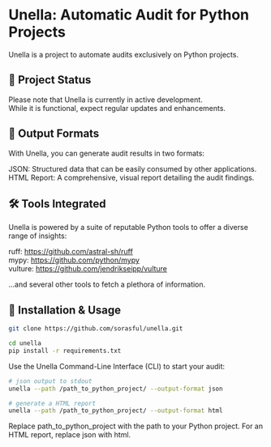 # Unella: Automatic Audit for Python Projects  
Unella is a project to automate audits exclusively on Python projects.  

## 🚧 Project Status  
Please note that Unella is currently in active development.   
While it is functional, expect regular updates and enhancements.  

## 📄 Output Formats  
With Unella, you can generate audit results in two formats:

JSON: Structured data that can be easily consumed by other applications.  
HTML Report: A comprehensive, visual report detailing the audit findings.  

## 🛠️ Tools Integrated  
Unella is powered by a suite of reputable Python tools to offer a diverse range of insights:

ruff: https://github.com/astral-sh/ruff  
mypy: https://github.com/python/mypy  
vulture: https://github.com/jendrikseipp/vulture  

...and several other tools to fetch a plethora of information.  

## 💼 Installation & Usage  

```bash
git clone https://github.com/sorasful/unella.git

cd unella
pip install -r requirements.txt
```

Use the Unella Command-Line Interface (CLI) to start your audit:

```bash
# json output to stdout 
unella --path /path_to_python_project/ --output-format json

# generate a HTML report 
unella --path /path_to_python_project/ --output-format html
```

Replace path_to_python_project with the path to your Python project.
For an HTML report, replace json with html.


